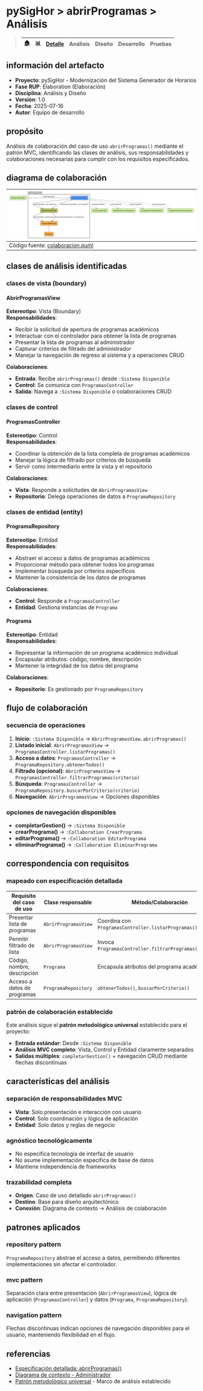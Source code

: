 # pySigHor > abrirProgramas > Análisis

> |[🏠️](/RUP/README.md)|[ 📊](https://raw.githubusercontent.com/mmasias/pySigHor/main/images/RUP/99-seguimiento/diagrama-contexto-administrador.svg)|[Detalle](/RUP/00-casos-uso/02-detalle/abrirProgramas/README.md)|**Análisis**|Diseño|Desarrollo|Pruebas|
> |-|-|-|-|-|-|-|

## información del artefacto

- **Proyecto**: pySigHor - Modernización del Sistema Generador de Horarios
- **Fase RUP**: Elaboration (Elaboración)
- **Disciplina**: Análisis y Diseño
- **Versión**: 1.0
- **Fecha**: 2025-07-16
- **Autor**: Equipo de desarrollo

## propósito

Análisis de colaboración del caso de uso `abrirProgramas()` mediante el patrón MVC, identificando las clases de análisis, sus responsabilidades y colaboraciones necesarias para cumplir con los requisitos especificados.

## diagrama de colaboración

<div align=center>

|![Análisis: abrirProgramas()](/images/RUP/01-analisis/casos-uso/abrirProgramas/abrirProgramas-analisis.svg)|
|-|
|Código fuente: [colaboracion.puml](colaboracion.puml)|

</div>

## clases de análisis identificadas

### clases de vista (boundary)

#### AbrirProgramasView
**Estereotipo**: Vista (Boundary)  
**Responsabilidades**:
- Recibir la solicitud de apertura de programas académicos
- Interactuar con el controlador para obtener la lista de programas
- Presentar la lista de programas al administrador
- Capturar criterios de filtrado del administrador
- Manejar la navegación de regreso al sistema y a operaciones CRUD

**Colaboraciones**:
- **Entrada**: Recibe `abrirProgramas()` desde `:Sistema Disponible`
- **Control**: Se comunica con `ProgramasController`
- **Salida**: Navega a `:Sistema Disponible` o colaboraciones CRUD

### clases de control

#### ProgramasController
**Estereotipo**: Control  
**Responsabilidades**:
- Coordinar la obtención de la lista completa de programas académicos
- Manejar la lógica de filtrado por criterios de búsqueda
- Servir como intermediario entre la vista y el repositorio

**Colaboraciones**:
- **Vista**: Responde a solicitudes de `AbrirProgramasView`
- **Repositorio**: Delega operaciones de datos a `ProgramaRepository`

### clases de entidad (entity)

#### ProgramaRepository
**Estereotipo**: Entidad  
**Responsabilidades**:
- Abstraer el acceso a datos de programas académicos
- Proporcionar método para obtener todos los programas
- Implementar búsqueda por criterios específicos
- Mantener la consistencia de los datos de programas

**Colaboraciones**:
- **Control**: Responde a `ProgramasController`
- **Entidad**: Gestiona instancias de `Programa`

#### Programa
**Estereotipo**: Entidad  
**Responsabilidades**:
- Representar la información de un programa académico individual
- Encapsular atributos: código, nombre, descripción
- Mantener la integridad de los datos del programa

**Colaboraciones**:
- **Repositorio**: Es gestionado por `ProgramaRepository`

## flujo de colaboración

### secuencia de operaciones

1. **Inicio**: `:Sistema Disponible` → `AbrirProgramasView.abrirProgramas()`
2. **Listado inicial**: `AbrirProgramasView` → `ProgramasController.listarProgramas()`
3. **Acceso a datos**: `ProgramasController` → `ProgramaRepository.obtenerTodos()`
4. **Filtrado (opcional)**: `AbrirProgramasView` → `ProgramasController.filtrarProgramas(criterio)`
5. **Búsqueda**: `ProgramasController` → `ProgramaRepository.buscarPorCriterio(criterio)`
6. **Navegación**: `AbrirProgramasView` → Opciones disponibles

### opciones de navegación disponibles

- **completarGestion()** → `:Sistema Disponible`
- **crearPrograma()** → `:Collaboration CrearPrograma`
- **editarPrograma()** → `:Collaboration EditarPrograma`
- **eliminarPrograma()** → `:Collaboration EliminarPrograma`

## correspondencia con requisitos

### mapeado con especificación detallada

|Requisito del caso de uso|Clase responsable|Método/Colaboración|
|-|-|-|
|Presentar lista de programas|`AbrirProgramasView`|Coordina con `ProgramasController.listarProgramas()`|
|Permitir filtrado de lista|`AbrirProgramasView`|Invoca `ProgramasController.filtrarProgramas(criterio)`|
|Código, nombre, descripción|`Programa`|Encapsula atributos del programa académico|
|Acceso a datos de programas|`ProgramaRepository`|`obtenerTodos()`, `buscarPorCriterio()`|

### patrón de colaboración establecido

Este análisis sigue el **patrón metodológico universal** establecido para el proyecto:
- **Entrada estándar**: Desde `:Sistema Disponible`
- **Análisis MVC completo**: Vista, Control y Entidad claramente separados
- **Salidas múltiples**: `completarGestion()` + navegación CRUD mediante flechas discontinuas

## características del análisis

### separación de responsabilidades MVC

- **Vista**: Solo presentación e interacción con usuario
- **Control**: Solo coordinación y lógica de aplicación  
- **Entidad**: Solo datos y reglas de negocio

### agnóstico tecnológicamente

- No especifica tecnología de interfaz de usuario
- No asume implementación específica de base de datos
- Mantiene independencia de frameworks

### trazabilidad completa

- **Origen**: Caso de uso detallado `abrirProgramas()`
- **Destino**: Base para diseño arquitectónico
- **Conexión**: Diagrama de contexto → Análisis de colaboración

## patrones aplicados

### repository pattern
`ProgramaRepository` abstrae el acceso a datos, permitiendo diferentes implementaciones sin afectar el controlador.

### mvc pattern
Separación clara entre presentación (`AbrirProgramasView`), lógica de aplicación (`ProgramasController`) y datos (`Programa`, `ProgramaRepository`).

### navigation pattern
Flechas discontinuas indican opciones de navegación disponibles para el usuario, manteniendo flexibilidad en el flujo.

## referencias

- [Especificación detallada: abrirProgramas()](../../../00-casos-uso/02-detalle/abrirProgramas/README.md)
- [Diagrama de contexto - Administrador](../../../00-casos-uso/01-actores-casos-uso/diagrama-contexto-administrador.md)
- [Patrón metodológico universal](../../../../conversation-log.md) - Marco de análisis establecido